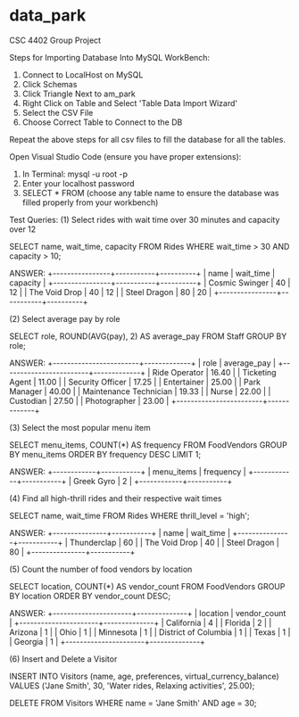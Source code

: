 # data_park
CSC 4402 Group Project

Steps for Importing Database Into MySQL WorkBench:
1. Connect to LocalHost on MySQL
2. Click Schemas 
3. Click Triangle Next to am_park
4. Right Click on Table and Select 'Table Data Import Wizard'
5. Select the CSV File 
6. Choose Correct Table to Connect to the DB 

Repeat the above steps for all csv files to fill the database for all the tables.

Open Visual Studio Code (ensure you have proper extensions):
1. In Terminal: mysql -u root -p
2. Enter your localhost password
3. SELECT * FROM (choose any table name to ensure the database was filled properly from your workbench)

Test Queries:
(1) Select rides with wait time over 30 minutes and capacity over 12

SELECT name, wait_time, capacity
FROM Rides
WHERE wait_time > 30 AND capacity > 10;

ANSWER:
+----------------+-----------+----------+
| name           | wait_time | capacity |
+----------------+-----------+----------+
| Cosmic Swinger |        40 |       12 |
| The Void Drop  |        40 |       12 |
| Steel Dragon   |        80 |       20 |
+----------------+-----------+----------+


(2) Select average pay by role

SELECT role, ROUND(AVG(pay), 2) AS average_pay
FROM Staff
GROUP BY role;

ANSWER:
+------------------------+-------------+
| role                   | average_pay |
+------------------------+-------------+
| Ride Operator          |       16.40 |
| Ticketing Agent        |       11.00 |
| Security Officer       |       17.25 |
| Entertainer            |       25.00 |
| Park Manager           |       40.00 |
| Maintenance Technician |       19.33 |
| Nurse                  |       22.00 |
| Custodian              |       27.50 |
| Photographer           |       23.00 |
+------------------------+-------------+


(3) Select the most popular menu item

SELECT menu_items, COUNT(*) AS frequency
FROM FoodVendors
GROUP BY menu_items
ORDER BY frequency DESC
LIMIT 1;

ANSWER:
+------------+-----------+
| menu_items | frequency |
+------------+-----------+
| Greek Gyro |         2 |
+------------+-----------+

(4) Find all high-thrill rides and their respective wait times

SELECT name, wait_time
FROM Rides
WHERE thrill_level = 'high';

ANSWER:
+---------------+-----------+
| name          | wait_time |
+---------------+-----------+
| Thunderclap   |        60 |
| The Void Drop |        40 |
| Steel Dragon  |        80 |
+---------------+-----------+

(5) Count the number of food vendors by location

SELECT location, COUNT(*) AS vendor_count
FROM FoodVendors
GROUP BY location
ORDER BY vendor_count DESC;

ANSWER:
+----------------------+--------------+
| location             | vendor_count |
+----------------------+--------------+
| California           |            4 |
| Florida              |            2 |
| Arizona              |            1 |
| Ohio                 |            1 |
| Minnesota            |            1 |
| District of Columbia |            1 |
| Texas                |            1 |
| Georgia              |            1 |
+----------------------+--------------+

(6) Insert and Delete a Visitor

INSERT INTO Visitors (name, age, preferences, virtual_currency_balance)
VALUES ('Jane Smith', 30, 'Water rides, Relaxing activities', 25.00);

DELETE FROM Visitors
WHERE name = 'Jane Smith' AND age = 30;
